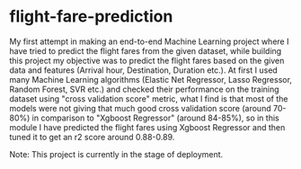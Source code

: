# flight-fare-prediction
My first attempt in making an end-to-end Machine Learning project where I have tried to predict the flight fares from the given dataset, while building this project my objective was to predict the flight fares based on the given data and features (Arrival hour, Destination, Duration etc.). At first I used many Machine Learning algorithms (Elastic Net Regressor, Lasso Regressor, Random Forest, SVR etc.) and checked their performance on the training dataset using "cross validation score" metric, what I find is that most of the models were not giving that much good cross validation score (around 70-80%) in comparison to "Xgboost Regressor" (around 84-85%), so in this module I have predicted the flight fares using Xgboost Regressor and then tuned it to get an r2 score around 0.88-0.89. 

Note: This project is currently in the stage of deployment.
